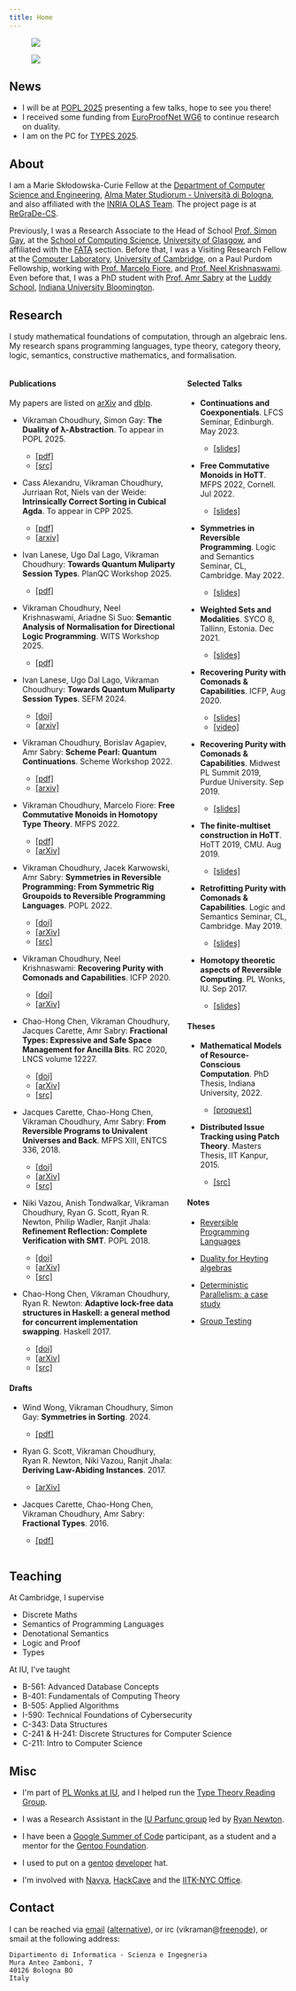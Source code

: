 ```yaml
---
title: Home
---
```


<figure class="image is-192x192 is-pulled-right is-hidden-mobile avatar">
  <img src=$avatar$>
</figure>

<figure class="image is-64x64 is-pulled-right is-hidden-desktop avatar">
  <img src=$avatar$>
</figure>

## News

- I will be at [POPL 2025](https://popl25.sigplan.org/) presenting a few talks, hope to see you there!
- I received some funding from [EuroProofNet WG6](https://europroofnet.github.io/wg6) to continue research on duality.
- I am on the PC for [TYPES 2025](https://msp.cis.strath.ac.uk/types2025/).

## About

I am a Marie Skłodowska-Curie Fellow at the
[Department of Computer Science and Engineering](https://disi.unibo.it/en),
[Alma Mater Studiorum - Università di Bologna](https://www.unibo.it/en/),
and also affiliated with the [INRIA OLAS Team](https://www.inria.fr/olas).
The project page is at [ReGraDe-CS](/projects/regradecs/).

Previously, I was a Research Associate to the Head of School
[Prof. Simon Gay](https://www.dcs.gla.ac.uk/~simon/), at the
[School of Computing Science](https://www.gla.ac.uk/schools/computing/),
[University of Glasgow](https://www.gla.ac.uk/),
and affiliated with the
[FATA](https://www.gla.ac.uk/schools/computing/research/researchsections/fata-section/) section.
Before that, I was a Visiting Research Fellow at the
[Computer Laboratory](https://www.cl.cam.ac.uk/),
[University of Cambridge](https://www.cam.ac.uk/), on a Paul Purdom Fellowship,
working with [Prof. Marcelo Fiore](https://www.cl.cam.ac.uk/~mpf23/),
and [Prof. Neel Krishnaswami](https://www.cl.cam.ac.uk/~nk480/).
Even before that, I was a PhD student with [Prof. Amr Sabry](https://www.cs.indiana.edu/~sabry/) at the
[Luddy School](https://luddy.indiana.edu/), [Indiana University Bloomington](https://indiana.edu/).

## Research

I study mathematical foundations of computation, through an algebraic lens.
My research spans programming languages, type theory, category theory,
logic, semantics, constructive mathematics, and formalisation.

<div class="columns" markdown="1">
  <div class="column">

#### Publications

My papers are listed on
[arXiv](https://arxiv.org/a/choudhury_v_1.html) and
[dblp](https://dblp.org/pers/hd/c/Choudhury:Vikraman).

- Vikraman Choudhury, Simon Gay:
  **The Duality of λ-Abstraction**.
  To appear in POPL 2025.
  - [[pdf]](/files/popl25-coexp-submission.pdf)
  - [[src]](https://github.com/vikraman/popl25-duality-artifact)

- Cass Alexandru, Vikraman Choudhury, Jurriaan Rot, Niels van der Weide:
  **Intrinsically Correct Sorting in Cubical Agda**.
  To appear in CPP 2025.
  - [[pdf]](/files/cpp25-bialg.pdf)
  - [[arxiv]](https://arxiv.org/abs/2412.08362)

- Ivan Lanese, Ugo Dal Lago, Vikraman Choudhury:
  **Towards Quantum Muliparty Session Types**.
  PlanQC Workshop 2025.
  - [[pdf]](/files/planqc25-qmpst.pdf)

- Vikraman Choudhury, Neel Krishnaswami, Ariadne Si Suo:
  **Semantic Analysis of Normalisation for Directional Logic Programming**.
  WITS Workshop 2025.
  - [[pdf]](/files/wits25-norm.pdf)

- Ivan Lanese, Ugo Dal Lago, Vikraman Choudhury:
  **Towards Quantum Muliparty Session Types**.
  SEFM 2024.
  - [[doi]](https://doi.org/10.1007/978-3-031-77382-2_22)
  - [[arxiv]](https://arxiv.org/abs/2409.11133)

- Vikraman Choudhury, Borislav Agapiev, Amr Sabry:
  **Scheme Pearl: Quantum Continuations**.
  Scheme Workshop 2022.
  - [[pdf]](/files/qcont22.pdf)
  - [[arxiv]](https://arxiv.org/abs/2409.11106)

- Vikraman Choudhury, Marcelo Fiore:
  **Free Commutative Monoids in Homotopy Type Theory**.
  MFPS 2022.
  - [[pdf]](/files/cmon22.pdf)
  - [[arXiv]](https://arxiv.org/abs/2110.05412)

- Vikraman Choudhury, Jacek Karwowski, Amr Sabry:
  **Symmetries in Reversible Programming: From Symmetric Rig Groupoids to Reversible Programming Languages**.
  POPL 2022.
  - [[doi]](https://dl.acm.org/doi/10.1145/3498667)
  - [[arXiv]](https://arxiv.org/abs/2110.05404)
  - [[src]](https://github.com/vikraman/popl22-symmetries-artifact)

- Vikraman Choudhury, Neel Krishnaswami:
  **Recovering Purity with Comonads and Capabilities**.
  ICFP 2020.
  - [[doi]](https://dl.acm.org/doi/abs/10.1145/3408993)
  - [[arXiv]](https://arxiv.org/abs/1907.07283)

- Chao-Hong Chen, Vikraman Choudhury, Jacques Carette, Amr Sabry:
  **Fractional Types: Expressive and Safe Space Management for Ancilla Bits**.
  RC 2020, LNCS volume 12227.
  - [[doi]](https://doi.org/10.1007/978-3-030-52482-1_10)
  - [[arXiv]](https://arxiv.org/abs/2002.07020)
  - [[src]](https://github.com/DreamLinuxer/FracAncilla)

- Jacques Carette, Chao-Hong Chen, Vikraman Choudhury, Amr Sabry:
  **From Reversible Programs to Univalent Universes and Back**.
  MFPS XIII, ENTCS 336, 2018.
  - [[doi]](https://doi.org/10.1016/j.entcs.2018.03.013)
  - [[arXiv]](https://arxiv.org/abs/1708.02710)
  - [[src]](https://github.com/vikraman/2DTypes/tree/master/Pi2)

- Niki Vazou, Anish Tondwalkar, Vikraman Choudhury, Ryan G. Scott, Ryan R. Newton, Philip Wadler, Ranjit Jhala:
  **Refinement Reflection: Complete Verification with SMT**.
  POPL 2018.
  - [[doi]](https://doi.org/10.1145/3158141)
  - [[arXiv]](https://arxiv.org/abs/1711.03842)
  - [[src]](https://github.com/ucsd-progsys/liquidhaskell)

- Chao-Hong Chen, Vikraman Choudhury, Ryan R. Newton:
  **Adaptive lock-free data structures in Haskell: a general method for concurrent implementation swapping**.
  Haskell 2017.
  - [[doi]](https://doi.org/10.1145/3122955.3122973)
  - [[arXiv]](https://arxiv.org/abs/1708.02318)
  - [[src]](https://github.com/iu-parfunc/adaptive-data)

#### Drafts

- Wind Wong, Vikraman Choudhury, Simon Gay:
  **Symmetries in Sorting**. 2024.
  - [[pdf]](/files/cpp25-sort.pdf)

- Ryan G. Scott, Vikraman Choudhury, Ryan R. Newton, Niki Vazou,
  Ranjit Jhala: **Deriving Law-Abiding Instances**. 2017.
  - [[arXiv]](https://arxiv.org/abs/1708.02328)

- Jacques Carette, Chao-Hong Chen, Vikraman Choudhury, Amr Sabry:
  **Fractional Types**. 2016.
  - [[pdf]](/files/fractional.pdf)

  </div>
  <div class="column">

#### Selected Talks

- **Continuations and Coexponentials**.
  LFCS Seminar, Edinburgh.
  May 2023.
    - [[slides]](/files/lfcs23-coexp.pdf)

- **Free Commutative Monoids in HoTT**.
  MFPS 2022, Cornell.
  Jul 2022.
    - [[slides]](/files/mfps22-cmon-slides.pdf)

- **Symmetries in Reversible Programming**.
  Logic and Semantics Seminar, CL, Cambridge.
  May 2022.
    - [[slides]](/files/cl-logsem-slides.pdf)

- **Weighted Sets and Modalities**.
  SYCO 8, Tallinn, Estonia.
  Dec 2021.
    - [[slides]](/files/syco8-weighted-sets.pdf)

- **Recovering Purity with Comonads & Capabilities**.
  ICFP, Aug 2020.
   - [[slides]](/files/mwpls19.pdf)
   - [[video]](https://www.youtube.com/watch?v=fakSKvP9yaM&t=4381s)

- **Recovering Purity with Comonads & Capabilities**.
  Midwest PL Summit 2019, Purdue University.
  Sep 2019.
    - [[slides]](/files/mwpls19.pdf)

- **The finite-multiset construction in HoTT**.
  HoTT 2019, CMU.
  Aug 2019.
    - [[slides]](/files/hott19.pdf)

- **Retrofitting Purity with Comonads & Capabilities**.
  Logic and Semantics Seminar, CL, Cambridge.
  May 2019.
    - [[slides]](/files/comonads-capabilities.pdf)

- **Homotopy theoretic aspects of Reversible Computing**.
  PL Wonks, IU.
  Sep 2017.
    - [[slides]](/files/homotopy-reversible.pdf)

#### Theses

- **Mathematical Models of Resource-Conscious Computation**. PhD Thesis,
  Indiana University, 2022.
    - [[proquest]](https://www.proquest.com/docview/2794514727)

- **Distributed Issue Tracking using Patch Theory**. Masters Thesis,
  IIT Kanpur, 2015.
    - [[src]](https://hub.darcs.net/vikraman/thesis/)

#### Notes

- [Reversible Programming Languages](/files/reversible-languages.pdf)

- [Duality for Heyting algebras](/files/heyting-duality.pdf)

- [Deterministic Parallelism: a case study](/files/detpar.pdf)

- [Group Testing](https://www.cse.iitk.ac.in/users/amitks/report.pdf)

  </div>
</div>

## Teaching

At Cambridge, I supervise

- Discrete Maths
- Semantics of Programming Languages
- Denotational Semantics
- Logic and Proof
- Types

At IU, I've taught

- B-561: Advanced Database Concepts
- B-401: Fundamentals of Computing Theory
- B-505: Applied Algorithms
- I-590: Technical Foundations of Cybersecurity
- C-343: Data Structures
- C-241 & H-241: Discrete Structures for Computer Science
- C-211: Intro to Computer Science

## Misc

- I'm part of [PL Wonks at IU](https://wonks.github.io/), and I helped
  run the [Type Theory Reading
  Group](https://wonks.github.io/type-theory-reading-group/).

- I was a Research Assistant in the [IU Parfunc
  group](https://github.com/iu-parfunc) led by [Ryan
  Newton](https://www.cs.indiana.edu/~rrnewton/).

- I have been a [Google Summer of
  Code](https://summerofcode.withgoogle.com/organizations/)
  participant, as a student and a mentor for the [Gentoo
  Foundation](https://gentoo.org/).

- I used to put on a [gentoo](https://gentoo.org/)
  [developer](https://gentoo.org/inside-gentoo/developers/) hat.

- I'm involved with [Navya](http://navya.github.io/),
  [HackCave](https://hackcave.org/) and the [IITK-NYC
  Office](https://nyc.iitk.ac.in/).

## Contact

I can be reached via [email](mailto:$email1$)
([alternative](mailto:$email2$)), or irc
(vikraman@[freenode](irc://irc.freenode.net)), or smail at the
following address:

~~~
Dipartimento di Informatica - Scienza e Ingegneria
Mura Anteo Zamboni, 7
40126 Bologna BO
Italy
~~~
